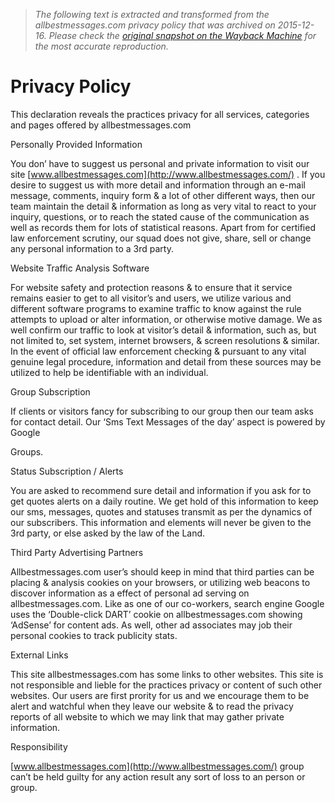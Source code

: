 > *The following text is extracted and transformed from the allbestmessages.com privacy policy that was archived on 2015-12-16. Please check the [original snapshot on the Wayback Machine](https://web.archive.org/web/20151216103822id_/http%3A//www.allbestmessages.com/privacy-policy.php) for the most accurate reproduction.*

# Privacy Policy

This declaration reveals the practices privacy for all services, categories and pages offered by allbestmessages.com  


Personally Provided Information  


You don’ have to suggest us personal and private information to visit our site [www.allbestmessages.com](http://www.allbestmessages.com/) . If you desire to suggest us with more detail and information through an e-mail message, comments, inquiry form & a lot of other different ways, then our team maintain the detail & information as long as very vital to react to your inquiry, questions, or to reach the stated cause of the communication as well as records them for lots of statistical reasons. Apart from for certified law enforcement scrutiny, our squad does not give, share, sell or change any personal information to a 3rd party.  


Website Traffic Analysis Software  


For website safety and protection reasons & to ensure that it service remains easier to get to all visitor’s and users, we utilize various and different software programs to examine traffic to know against the rule attempts to upload or alter information, or otherwise motive damage. We as well confirm our traffic to look at visitor’s detail & information, such as, but not limited to, set system, internet browsers, & screen resolutions & similar. In the event of official law enforcement checking & pursuant to any vital genuine legal procedure, information and detail from these sources may be utilized to help be identifiable with an individual.  


Group Subscription  


If clients or visitors fancy for subscribing to our group then our team asks for contact detail. Our ‘Sms Text Messages of the day’ aspect is powered by Google 

Groups.  


Status Subscription / Alerts  


You are asked to recommend sure detail and information if you ask for to get quotes alerts on a daily routine. We get hold of this information to keep our sms, messages, quotes and statuses transmit as per the dynamics of our subscribers. This information and elements will never be given to the 3rd party, or else asked by the law of the Land.  


Third Party Advertising Partners  


Allbestmessages.com user’s should keep in mind that third parties can be placing & analysis cookies on your browsers, or utilizing web beacons to discover information as a effect of personal ad serving on allbestmessages.com. Like as one of our co-workers, search engine Google uses the ‘Double-click DART’ cookie on allbestmessages.com showing ‘AdSense’ for content ads. As well, other ad associates may job their personal cookies to track publicity stats.  


External Links  


This site allbestmessages.com has some links to other websites. This site is not responsible and lieble for the practices privacy or content of such other websites. Our users are first prority for us and we encourage them to be alert and watchful when they leave our website & to read the privacy reports of all website to which we may link that may gather private information.  


Responsibility  


[www.allbestmessages.com](http://www.allbestmessages.com/) group can’t be held guilty for any action result any sort of loss to an person or group.  

